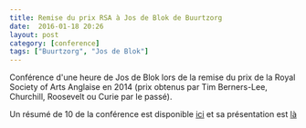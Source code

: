 ```yaml
---
title: Remise du prix RSA à Jos de Blok de Buurtzorg
date:  2016-01-18 20:26
layout: post
category: [conference]
tags: ["Buurtzorg", "Jos de Blok"]
---
```




Conférence d'une heure de Jos de Blok lors de la remise du prix de la Royal Society of Arts Anglaise en 2014 (prix obtenus par Tim Berners-Lee, Churchill, Roosevelt ou Curie par le passé).

Un résumé de 10 de la conférence est disponible <a href="https://www.youtube.com/watch?v=jzCGvfUozf8">ici</a> et sa présentation est <a href="http://www.kingsfund.org.uk/sites/files/kf/media/jos-de-blok-buurtzorg-home-healthcare-nov13.pdf">là</a>
